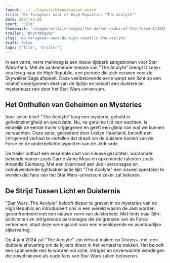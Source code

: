 ```yaml
---
layout: ../../layouts/NieuwsLayout.astro
title: 'De Terugkeer naar de High Republic: "The Acolyte"'
date: 2024-03-20
soort: 'Film'
thumbnail: '/images/article-images/the-darker-sides-of-the-force-1710860594.jpg'
trailer: "BtytYWhg2mc"
slug: 'de-terugkeer-naar-de-high-republic-the-acolyte'
draft: false
tags: ["film", "trailer"]
---
```




In een verre, verre melkweg is een nieuw tijdperk aangebroken voor Star Wars-fans. Met de aankomende release van "The Acolyte" brengt Disney+ ons terug naar de High Republic, een periode die zich eeuwen voor de Skywalker Saga afspeelt. Deze veelbelovende serie werpt een licht op een relatief onontgonnen deel van de tijdlijn en belooft een duistere en mysterieuze reis door het Star Wars-universum.

## Het Onthullen van Geheimen en Mysteries

Voor velen bleef "The Acolyte" lang een mysterie, gehuld in geheimzinnigheid en speculatie. Nu, na geruime tijd van wachten, is eindelijk de eerste trailer vrijgegeven en geeft een glimp van wat we kunnen verwachten. Deze serie, gecreëerd door Leslye Headland, belooft een intrigerend verhaal te vertellen dat draait om de duistere kanten van de Force en de onderbelichte aspecten van de Jedi-orde.

De trailer onthult een ensemble cast van nieuwe gezichten, waaronder bekende namen zoals Carrie-Anne Moss en opkomende talenten zoals Amandla Stenberg. Met een overvloed aan Jedi-personages en indrukwekkende lightsaber-actie lijkt "The Acolyte" een visueel spektakel te worden dat fans van het Star Wars-universum zeker zal bekoren.

## De Strijd Tussen Licht en Duisternis

"Star Wars: The Acolyte" belooft dieper te graven in de mysteries van de High Republic en introduceert ons in een wereld waarin de Jedi worden geconfronteerd met een nieuwe vorm van duisterheid. Met hints naar Sith-activiteiten en intrigerende personages die de grenzen van de Force verkennen, staat deze serie garant voor een meeslepende en avontuurlijke kijkervaring.

Op 4 juni 2024 zal "The Acolyte" zijn debuut maken op Disney+, met een dubbele aflevering om de kijkers direct in het verhaal te trekken. Het belooft een spannende reis te worden vol actie, intriges en onverwachte wendingen die zowel nieuwe als oude fans van Star Wars zullen betoveren.
